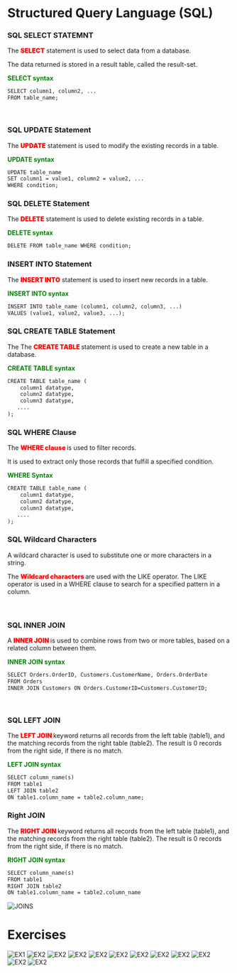 # Structured Query Language (SQL)

### **SQL SELECT STATEMNT**
The <span style="color:red; font-weight:900">SELECT</span>  statement is used to select data from a database.

The data returned is stored in a result table, called the result-set.


<span style="color:green; font-weight:700">SELECT syntax</span> 
```html 
SELECT column1, column2, ...
FROM table_name;
```
<br>

### **SQL UPDATE Statement**
The  <span style="color:red; font-weight:900">UPDATE</span> statement is used to modify the existing records in a table.

<span style="color:green; font-weight:700">UPDATE syntax</span> 
```html
UPDATE table_name
SET column1 = value1, column2 = value2, ...
WHERE condition;

```
 
### **SQL DELETE Statement**
The  <span style="color:red; font-weight:900">DELETE</span> statement is used to delete existing records in a table.

<span style="color:green; font-weight:700">DELETE syntax</span> 
```html 
DELETE FROM table_name WHERE condition;

```
### **INSERT INTO Statement**

The <span style="color:red; font-weight:900">INSERT INTO</span> statement is used to insert new records in a table.

<span style="color:green; font-weight:700">INSERT INTO syntax</span> 
```html
INSERT INTO table_name (column1, column2, column3, ...)
VALUES (value1, value2, value3, ...);

```
### **SQL CREATE TABLE Statement**
The The <span style="color:red; font-weight:900">CREATE TABLE </span> statement is used to create a new table in a database.

<span style="color:green; font-weight:700">CREATE TABLE syntax</span> 
```html
CREATE TABLE table_name (
    column1 datatype,
    column2 datatype,
    column3 datatype,
   ....
);

```
### **SQL WHERE Clause**
The  <span style="color:red; font-weight:900">WHERE clause </span>is used to filter records.

It is used to extract only those records that fulfill a specified condition.

<span style="color:green; font-weight:700">WHERE Syntax</span> 
```html
CREATE TABLE table_name (
    column1 datatype,
    column2 datatype,
    column3 datatype,
   ....
);
```
### **SQL Wildcard Characters**
A wildcard character is used to substitute one or more characters in a string.

The <span style="color:red; font-weight:900">Wildcard characters </span> are used with the LIKE operator. The LIKE operator is used in a WHERE clause to search for a specified pattern in a column.
<br>
<br>
<br>
### **SQL INNER JOIN**
A  <span style="color:red; font-weight:900">INNER JOIN  </span>is used to combine rows from two or more tables, based on a related column between them.

<span style="color:green; font-weight:700">INNER JOIN syntax</span>  
```html
SELECT Orders.OrderID, Customers.CustomerName, Orders.OrderDate
FROM Orders
INNER JOIN Customers ON Orders.CustomerID=Customers.CustomerID;
```
<br>

### **SQL LEFT JOIN**
The   <span style="color:red; font-weight:900">LEFT JOIN  </span> keyword returns all records from the left table (table1), and the matching records from the right table (table2). The result is 0 records from the right side, if there is no match.

<span style="color:green; font-weight:700">LEFT JOIN syntax</span>  
``` html
SELECT column_name(s)
FROM table1
LEFT JOIN table2
ON table1.column_name = table2.column_name;
```
### **Right  JOIN**
The   <span style="color:red; font-weight:900">RIGHT JOIN  </span> keyword returns all records from the left table (table1), and the matching records from the right table (table2). The result is 0 records from the right side, if there is no match.

<span style="color:green; font-weight:700">RIGHT JOIN syntax</span>  
``` html
SELECT column_name(s)
FROM table1
RIGHT JOIN table2
ON table1.column_name = table2.column_name

```

![JOINS](./../Lessons/JOINS.png)  

# Exercises 
![EX1](../Lessons/Lesson1.png)
![EX2](../Lessons/Lesson%202.png)
![EX2](../Lessons/Lesson%203.png)
![EX2](../Lessons/Lesson%204.png)
![EX2](../Lessons/Lesson%205.png)
![EX2](../Lessons/Lesson%206.png)
![EX2](../Lessons/Lesson%2013.png)
![EX2](../Lessons/LESSON%2014.png)
![EX2](../Lessons/Lesson%2015.png)
![EX2](../Lessons/Lesson%2016.png)
![EX2](../Lessons/Lesson%2017.png)
![EX2](../Lessons/Lesson%2018.png)